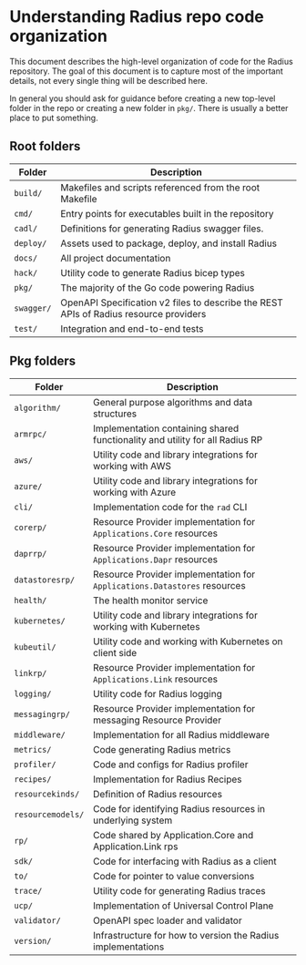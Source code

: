 # Understanding Radius repo code organization

This document describes the high-level organization of code for the Radius repository. The goal of this document is to capture most of the important details, not every single thing will be described here.

In general you should ask for guidance before creating a new top-level folder in the repo or creating a new folder in `pkg/`. There is usually a better place to put something.

## Root folders

| Folder     | Description                                                                           |
| ---------- | --------------------------------------------------------------------------------------|
| `build/`   | Makefiles and scripts referenced from the root Makefile                               |
| `cmd/`     | Entry points for executables built in the repository                                  |
| `cadl/`    | Definitions for generating Radius swagger files.                                      |
| `deploy/`  | Assets used to package, deploy, and install Radius                                    |
| `docs/`    | All project documentation                                                             |
| `hack/`    | Utility code to generate Radius bicep types                                           | 
| `pkg/`     | The majority of the Go code powering Radius                                           |
| `swagger/` | OpenAPI Specification v2 files to describe the REST APIs of Radius resource providers |
| `test/`    | Integration and end-to-end tests                                                      |


## Pkg folders

| Folder            | Description                                                                             |
| ----------------- | --------------------------------------------------------------------------------------- |
| `algorithm/`      | General purpose algorithms and data structures                                          |
| `armrpc/`         | Implementation containing shared functionality and utility for all Radius RP            |
| `aws/`            | Utility code and library integrations for working with AWS                              |
| `azure/`          | Utility code and library integrations for working with Azure                            |
| `cli/`            | Implementation code for the `rad` CLI                                                   |
| `corerp/`         | Resource Provider implementation for `Applications.Core` resources                      |
| `daprrp/`         | Resource Provider implementation for `Applications.Dapr` resources                      |
| `datastoresrp/`   | Resource Provider implementation for `Applications.Datastores` resources                |
| `health/`         | The health monitor service                                                              |
| `kubernetes/`     | Utility code and library integrations for working with Kubernetes                       |
| `kubeutil/`       | Utility code and working with Kubernetes on client side                                 |
| `linkrp/`         | Resource Provider implementation for `Applications.Link` resources                      |
| `logging/`        | Utility code for Radius logging                                                         |
| `messagingrp/`    | Resource Provider implementation for messaging Resource Provider                        |
| `middleware/`     | Implementation for all Radius middleware                                                |
| `metrics/`        | Code generating Radius metrics                                                          |
| `profiler/`       | Code and configs for Radius profiler                                                    |
| `recipes/`        | Implementation for Radius Recipes                                                       |
| `resourcekinds/`  | Definition of Radius resources                                                          |
| `resourcemodels/` | Code for identifying Radius resources in underlying system                              |
| `rp/`             | Code shared by Application.Core and Application.Link rps                                |
| `sdk/`            | Code for interfacing with Radius as a client                                            |
| `to/`             | Code for pointer to value conversions                                                   |
| `trace/`          | Utility code for generating Radius traces                                               |
| `ucp/`            | Implementation of Universal Control Plane                                               |
| `validator/`      | OpenAPI spec loader and validator                                                       |
| `version/`        | Infrastructure for how to version the Radius implementations                            |

